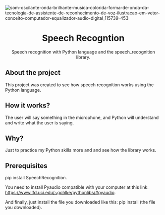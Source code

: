 ![som-oscilante-onda-brilhante-musica-colorida-forma-de-onda-da-tecnologia-de-assistente-de-reconhecimento-de-voz-ilustracao-em-vetor-conceito-computador-equalizador-audio-digital_115739-453](https://user-images.githubusercontent.com/51414398/106074476-b0d07f80-60ea-11eb-8476-8977ed670c8e.jpg)

<h1 align="center">Speech Recogntion</h1>

<p align="center">Speech recognition with Python language and the speech_recognition library.</p>

## About the project

This project was created to see how speech recognition works using the Python language.

## How it works?

The user will say something in the microphone, and Python will understand and write what the user is saying.

## Why?

Just to practice my Python skills more and and see how the library works.

## Prerequisites

pip install SpeechRecognition.

You need to install Pyaudio compatible with your computer at this link: https://www.lfd.uci.edu/~gohlke/pythonlibs/#pyaudio.

And finally, just install the file you downloaded like this: pip install (the file you downloaded).


